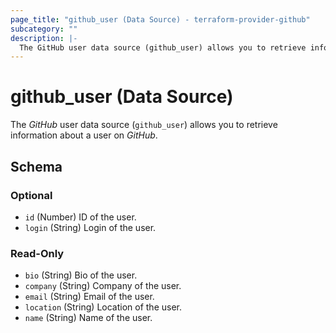 ```yaml
---
page_title: "github_user (Data Source) - terraform-provider-github"
subcategory: ""
description: |-
  The GitHub user data source (github_user) allows you to retrieve information about a user on GitHub.
---
```


# github_user (Data Source)

The _GitHub_ user data source (`github_user`) allows you to retrieve information about a user on _GitHub_.



<!-- schema generated by tfplugindocs -->
## Schema

### Optional

- `id` (Number) ID of the user.
- `login` (String) Login of the user.

### Read-Only

- `bio` (String) Bio of the user.
- `company` (String) Company of the user.
- `email` (String) Email of the user.
- `location` (String) Location of the user.
- `name` (String) Name of the user.
